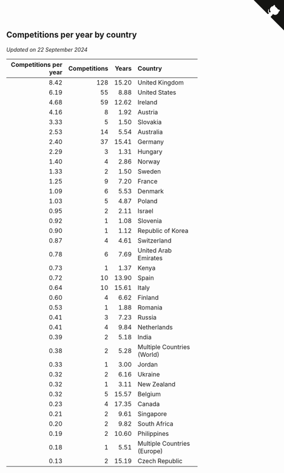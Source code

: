 ## Competitions per year by country

*Updated on 22 September 2024*

| Competitions per year | Competitions | Years | Country |
| ---: | ---: | ---: | :--- |
| 8.42 | 128 | 15.20 | United Kingdom |
| 6.19 | 55 | 8.88 | United States |
| 4.68 | 59 | 12.62 | Ireland |
| 4.16 | 8 | 1.92 | Austria |
| 3.33 | 5 | 1.50 | Slovakia |
| 2.53 | 14 | 5.54 | Australia |
| 2.40 | 37 | 15.41 | Germany |
| 2.29 | 3 | 1.31 | Hungary |
| 1.40 | 4 | 2.86 | Norway |
| 1.33 | 2 | 1.50 | Sweden |
| 1.25 | 9 | 7.20 | France |
| 1.09 | 6 | 5.53 | Denmark |
| 1.03 | 5 | 4.87 | Poland |
| 0.95 | 2 | 2.11 | Israel |
| 0.92 | 1 | 1.08 | Slovenia |
| 0.90 | 1 | 1.12 | Republic of Korea |
| 0.87 | 4 | 4.61 | Switzerland |
| 0.78 | 6 | 7.69 | United Arab Emirates |
| 0.73 | 1 | 1.37 | Kenya |
| 0.72 | 10 | 13.90 | Spain |
| 0.64 | 10 | 15.61 | Italy |
| 0.60 | 4 | 6.62 | Finland |
| 0.53 | 1 | 1.88 | Romania |
| 0.41 | 3 | 7.23 | Russia |
| 0.41 | 4 | 9.84 | Netherlands |
| 0.39 | 2 | 5.18 | India |
| 0.38 | 2 | 5.28 | Multiple Countries (World) |
| 0.33 | 1 | 3.00 | Jordan |
| 0.32 | 2 | 6.16 | Ukraine |
| 0.32 | 1 | 3.11 | New Zealand |
| 0.32 | 5 | 15.57 | Belgium |
| 0.23 | 4 | 17.35 | Canada |
| 0.21 | 2 | 9.61 | Singapore |
| 0.20 | 2 | 9.82 | South Africa |
| 0.19 | 2 | 10.60 | Philippines |
| 0.18 | 1 | 5.51 | Multiple Countries (Europe) |
| 0.13 | 2 | 15.19 | Czech Republic |


<a href="https://github.com/simonkellly/wca_statistics_ireland" class="github-corner" aria-label="View source on Github"><svg width="80" height="80" viewBox="0 0 250 250" style="fill:#151513; color:#fff; position: absolute; top: 0; border: 0; right: 0;" aria-hidden="true"><path d="M0,0 L115,115 L130,115 L142,142 L250,250 L250,0 Z"></path><path d="M128.3,109.0 C113.8,99.7 119.0,89.6 119.0,89.6 C122.0,82.7 120.5,78.6 120.5,78.6 C119.2,72.0 123.4,76.3 123.4,76.3 C127.3,80.9 125.5,87.3 125.5,87.3 C122.9,97.6 130.6,101.9 134.4,103.2" fill="currentColor" style="transform-origin: 130px 106px;" class="octo-arm"></path><path d="M115.0,115.0 C114.9,115.1 118.7,116.5 119.8,115.4 L133.7,101.6 C136.9,99.2 139.9,98.4 142.2,98.6 C133.8,88.0 127.5,74.4 143.8,58.0 C148.5,53.4 154.0,51.2 159.7,51.0 C160.3,49.4 163.2,43.6 171.4,40.1 C171.4,40.1 176.1,42.5 178.8,56.2 C183.1,58.6 187.2,61.8 190.9,65.4 C194.5,69.0 197.7,73.2 200.1,77.6 C213.8,80.2 216.3,84.9 216.3,84.9 C212.7,93.1 206.9,96.0 205.4,96.6 C205.1,102.4 203.0,107.8 198.3,112.5 C181.9,128.9 168.3,122.5 157.7,114.1 C157.9,116.9 156.7,120.9 152.7,124.9 L141.0,136.5 C139.8,137.7 141.6,141.9 141.8,141.8 Z" fill="currentColor" class="octo-body"></path></svg></a><style>.github-corner:hover .octo-arm{animation:octocat-wave 560ms ease-in-out}@keyframes octocat-wave{0%,100%{transform:rotate(0)}20%,60%{transform:rotate(-25deg)}40%,80%{transform:rotate(10deg)}}@media (max-width:500px){.github-corner:hover .octo-arm{animation:none}.github-corner .octo-arm{animation:octocat-wave 560ms ease-in-out}}</style>
